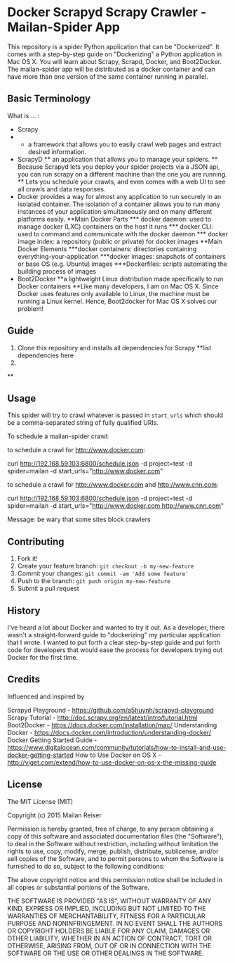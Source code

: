 # Docker Scrapyd Scrapy Crawler - Mailan-Spider App

This repository is a spider Python application that can be "Dockerized".
It comes with a step-by-step guide on "Dockerizing" a Python application in Mac OS X. You will learn about Scrapy, Scrapd, Docker, and Boot2Docker.
The mailan-spider app will be distributed as a docker container and can have more than one version of the same container running in parallel.


## Basic Terminology

What is ... :

* Scrapy
* * a framework that allows you to easily crawl web pages and extract desired information.
* ScrapyD
** an application that allows you to manage your spiders.
** Because Scrapyd lets you deploy your spider projects via a JSON api, you can run scrapy on a different machine than the one you are running.
** Lets you schedule your crawls, and even comes with a web UI to see all crawls and data responses.
* Docker provides a way for almost any application to run securely in an isolated container.
The isolation of a container allows you to run many instances of your application simultaneously and on many different platforms easily.
**Main Docker Parts
*** docker daemon: used to manage docker (LXC) containers on the host it runs
*** docker CLI: used to command and communicate with the docker daemon
*** docker image index: a repository (public or private) for docker images
**Main Docker Elements
***docker containers: directories containing everything-your-application
***docker images: snapshots of containers or base OS (e.g. Ubuntu) images
***Dockerfiles: scripts automating the building process of images
* Boot2Docker
**a lightweight Linux distribution made specifically to run Docker containers
**Like many developers, I am on Mac OS X. Since Docker uses features only available to Linux, the machine must be running a Linux kernel. Hence, Boot2docker for Mac OS X solves our problem!

## Guide

1. Clone this repository and installs all dependencies for Scrapy
**list dependencies here
2.

**


## Usage

This spider will try to crawl whatever is passed in `start_urls` which should be a comma-separated string of fully qualified URIs.

To schedule a mailan-spider crawl:


to schedule a crawl for http://www.docker.com:

curl http://192.168.59.103:6800/schedule.json -d project=test -d spider=mailan -d start_urls="http://www.docker.com"

to schedule a crawl for http://www.docker.com and http://www.cnn.com:

curl http://192.168.59.103:6800/schedule.json -d project=test -d spider=mailan -d start_urls="http://www.docker.com,http://www.cnn.com"

Message: be wary that some sites block crawlers

## Contributing

1. Fork it!
2. Create your feature branch: `git checkout -b my-new-feature`
3. Commit your changes: `git commit -am 'Add some feature'`
4. Push to the branch: `git push origin my-new-feature`
5. Submit a pull request

## History

I've heard a lot about Docker and wanted to try it out.
As a developer, there wasn't a straight-forward guide to "dockerizing" my particular application that I wrote.
I wanted to put forth a clear step-by-step guide and put forth code for developers
that would ease the process for developers trying out Docker for the first time.

## Credits
Influenced and inspired by

Scrapyd Playground - https://github.com/a5huynh/scrapyd-playground
Scrapy Tutorial - http://doc.scrapy.org/en/latest/intro/tutorial.html
Boot2Docker - https://docs.docker.com/installation/mac/
Understanding Docker - https://docs.docker.com/introduction/understanding-docker/
Docker Getting Started Guide - https://www.digitalocean.com/community/tutorials/how-to-install-and-use-docker-getting-started
How to Use Docker on OS X - http://viget.com/extend/how-to-use-docker-on-os-x-the-missing-guide


## License

The MIT License (MIT)

Copyright (c) 2015 Mailan Reiser

Permission is hereby granted, free of charge, to any person obtaining a copy
of this software and associated documentation files (the "Software"), to deal
in the Software without restriction, including without limitation the rights
to use, copy, modify, merge, publish, distribute, sublicense, and/or sell
copies of the Software, and to permit persons to whom the Software is
furnished to do so, subject to the following conditions:

The above copyright notice and this permission notice shall be included in
all copies or substantial portions of the Software.

THE SOFTWARE IS PROVIDED "AS IS", WITHOUT WARRANTY OF ANY KIND, EXPRESS OR
IMPLIED, INCLUDING BUT NOT LIMITED TO THE WARRANTIES OF MERCHANTABILITY,
FITNESS FOR A PARTICULAR PURPOSE AND NONINFRINGEMENT. IN NO EVENT SHALL THE
AUTHORS OR COPYRIGHT HOLDERS BE LIABLE FOR ANY CLAIM, DAMAGES OR OTHER
LIABILITY, WHETHER IN AN ACTION OF CONTRACT, TORT OR OTHERWISE, ARISING FROM,
OUT OF OR IN CONNECTION WITH THE SOFTWARE OR THE USE OR OTHER DEALINGS IN
THE SOFTWARE.
